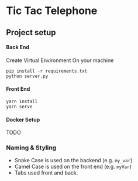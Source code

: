 # Tic Tac Telephone

## Project setup
#### Back End
Create Virtual Environment On your machine
```
pip install -r requirements.txt
python server.py
```
#### Front End
```
yarn install
yarn serve
```
#### Docker Setup
TODO



### Naming & Styling
* Snake Case is used on the backend (e.g. `my_var`) 
* Camel Case is used on the front end (e.g. `myVar`)
* Tabs used front and back.